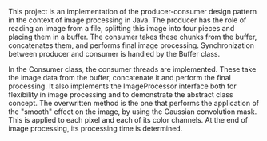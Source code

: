 This project is an implementation of the producer-consumer design pattern in the context of image processing in Java. The producer has the role of reading an image from a file, splitting this image into four pieces and placing them in a buffer. The consumer takes these chunks from the buffer, concatenates them, and performs final image processing. Synchronization between producer and consumer is handled by the Buffer class.

In the Consumer class, the consumer threads are implemented. These take the image data from the buffer, concatenate it and perform the final processing. It also implements the ImageProcessor interface both for flexibility in image processing and to demonstrate the abstract class concept. The overwritten method is the one that performs the application of the "smooth" effect on the image, by using the Gaussian convolution mask. This is applied to each pixel and each of its color channels. At the end of image processing, its processing time is determined.
